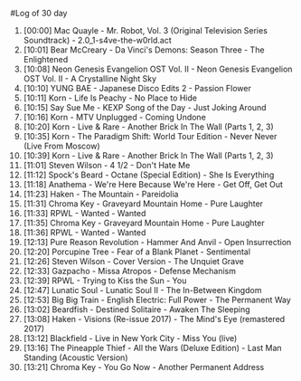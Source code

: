 #Log of 30 day

1. [00:00] Mac Quayle - Mr. Robot, Vol. 3 (Original Television Series Soundtrack) - 2.0_1-s4ve-the-w0rld.act
1. [10:01] Bear McCreary - Da Vinci's Demons: Season Three - The Enlightened
1. [10:08] Neon Genesis Evangelion OST Vol. II - Neon Genesis Evangelion OST Vol. II - A Crystalline Night Sky
1. [10:10] YUNG BAE - Japanese Disco Edits 2 - Passion Flower
1. [10:11] Korn - Life Is Peachy - No Place to Hide
1. [10:15] Say Sue Me - KEXP Song of the Day - Just Joking Around
1. [10:16] Korn - MTV Unplugged - Coming Undone
1. [10:20] Korn - Live & Rare - Another Brick In The Wall (Parts 1, 2, 3)
1. [10:35] Korn - The Paradigm Shift: World Tour Edition - Never Never (Live From Moscow)
1. [10:39] Korn - Live & Rare - Another Brick In The Wall (Parts 1, 2, 3)
1. [11:01] Steven Wilson - 4 1/2 - Don't Hate Me
1. [11:12] Spock's Beard - Octane (Special Edition) - She Is Everything
1. [11:18] Anathema - We're Here Because We're Here - Get Off, Get Out
1. [11:23] Haken - The Mountain - Pareidolia
1. [11:31] Chroma Key - Graveyard Mountain Home - Pure Laughter
1. [11:33] RPWL - Wanted - Wanted
1. [11:35] Chroma Key - Graveyard Mountain Home - Pure Laughter
1. [11:36] RPWL - Wanted - Wanted
1. [12:13] Pure Reason Revolution - Hammer And Anvil - Open Insurrection
1. [12:20] Porcupine Tree - Fear of a Blank Planet - Sentimental
1. [12:26] Steven Wilson - Cover Version - The Unquiet Grave
1. [12:33] Gazpacho - Missa Atropos - Defense Mechanism
1. [12:39] RPWL - Trying to Kiss the Sun - You
1. [12:47] Lunatic Soul - Lunatic Soul II - The In-Between Kingdom
1. [12:53] Big Big Train - English Electric: Full Power - The Permanent Way
1. [13:02] Beardfish - Destined Solitaire - Awaken The Sleeping
1. [13:08] Haken - Visions (Re-issue 2017) - The Mind's Eye (remastered 2017)
1. [13:12] Blackfield - Live in New York City - Miss You (live)
1. [13:16] The Pineapple Thief - All the Wars (Deluxe Edition) - Last Man Standing (Acoustic Version)
1. [13:21] Chroma Key - You Go Now - Another Permanent Address
